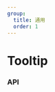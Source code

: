 ```yaml
---
group:
  title: 通用
  order: 1
---
```


# Tooltip

<code src='./demo.tsx'></code>

<code src='./demo02.tsx'></code>

### API

<API hideTitle src='./Tooltip.tsx'></API>
